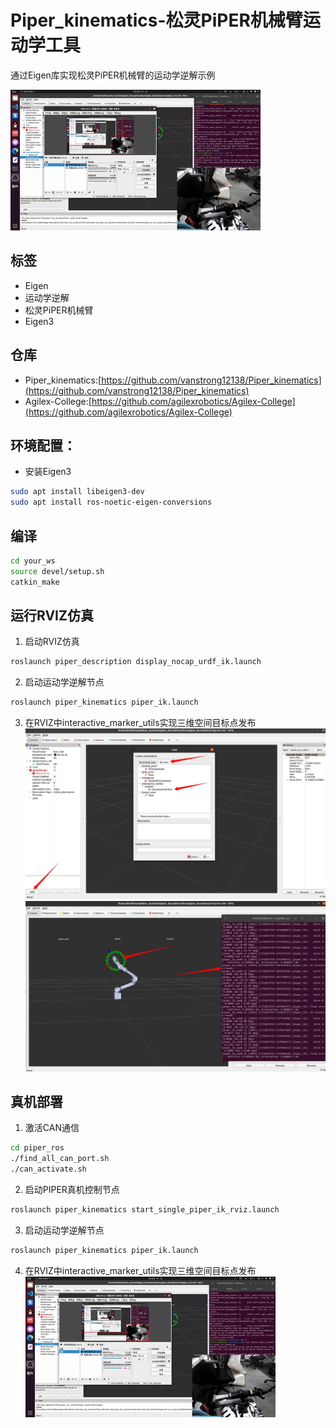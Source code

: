 # Piper_kinematics-松灵PiPER机械臂运动学工具

通过Eigen库实现松灵PiPER机械臂的运动学逆解示例

![alt text](doc/image-2.gif)

## 标签
- Eigen
- 运动学逆解
- 松灵PiPER机械臂
- Eigen3

## 仓库
- Piper_kinematics:[https://github.com/vanstrong12138/Piper_kinematics](https://github.com/vanstrong12138/Piper_kinematics)
- Agilex-College:[https://github.com/agilexrobotics/Agilex-College](https://github.com/agilexrobotics/Agilex-College)

## 环境配置：

- 安装Eigen3
```bash
sudo apt install libeigen3-dev
sudo apt install ros-noetic-eigen-conversions 
```

## 编译
```bash
cd your_ws
source devel/setup.sh
catkin_make
```

## 运行RVIZ仿真

1. 启动RVIZ仿真
```bash
roslaunch piper_description display_nocap_urdf_ik.launch
```

2. 启动运动学逆解节点
```bash
roslaunch piper_kinematics piper_ik.launch
```

3. 在RVIZ中interactive_marker_utils实现三维空间目标点发布
![alt text](doc/image.png)
![alt text](doc/image-1.png)

## 真机部署

1. 激活CAN通信
```bash
cd piper_ros
./find_all_can_port.sh 
./can_activate.sh 
```

2. 启动PIPER真机控制节点
```bash
roslaunch piper_kinematics start_single_piper_ik_rviz.launch
```

3. 启动运动学逆解节点
```bash
roslaunch piper_kinematics piper_ik.launch
```

4. 在RVIZ中interactive_marker_utils实现三维空间目标点发布
![alt text](doc/image-2.gif)



